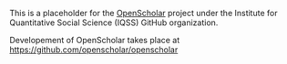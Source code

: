 This is a placeholder for the [OpenScholar](http://openscholar.harvard.edu) project under the Institute for Quantitative Social Science (IQSS) GitHub organization.

Developement of OpenScholar takes place at <https://github.com/openscholar/openscholar>
